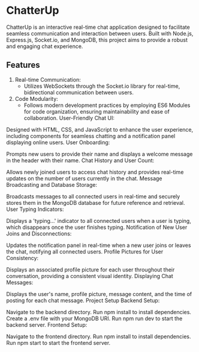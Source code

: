 # ChatterUp
ChatterUp is an interactive real-time chat application designed to facilitate seamless communication and interaction between users. Built with Node.js, Express.js, Socket.io, and MongoDB, this project aims to provide a robust and engaging chat experience.

## Features
1. Real-time Communication:
   - Utilizes WebSockets through the Socket.io library for real-time, bidirectional communication between users.
2. Code Modularity:
   - Follows modern development practices by employing ES6 Modules for code organization, ensuring maintainability and ease of collaboration.
User-Friendly Chat UI:

Designed with HTML, CSS, and JavaScript to enhance the user experience, including components for seamless chatting and a notification panel displaying online users.
User Onboarding:

Prompts new users to provide their name and displays a welcome message in the header with their name.
Chat History and User Count:

Allows newly joined users to access chat history and provides real-time updates on the number of users currently in the chat.
Message Broadcasting and Database Storage:

Broadcasts messages to all connected users in real-time and securely stores them in the MongoDB database for future reference and retrieval.
User Typing Indicators:

Displays a 'typing...' indicator to all connected users when a user is typing, which disappears once the user finishes typing.
Notification of New User Joins and Disconnections:

Updates the notification panel in real-time when a new user joins or leaves the chat, notifying all connected users.
Profile Pictures for User Consistency:

Displays an associated profile picture for each user throughout their conversation, providing a consistent visual identity.
Displaying Chat Messages:

Displays the user's name, profile picture, message content, and the time of posting for each chat message.
Project Setup
Backend Setup:

Navigate to the backend directory.
Run npm install to install dependencies.
Create a .env file with your MongoDB URI.
Run npm run dev to start the backend server.
Frontend Setup:

Navigate to the frontend directory.
Run npm install to install dependencies.
Run npm start to start the frontend server.
